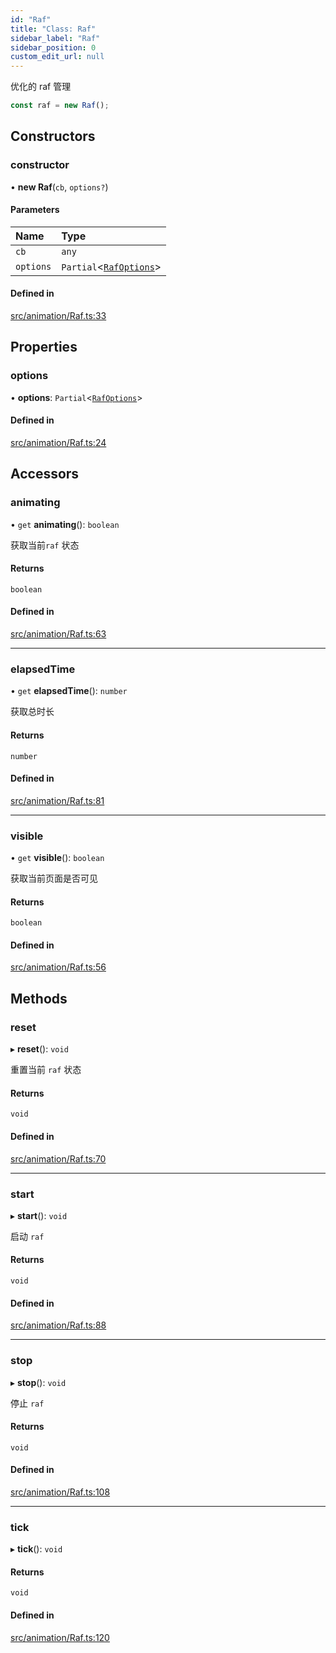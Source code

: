 ```yaml
---
id: "Raf"
title: "Class: Raf"
sidebar_label: "Raf"
sidebar_position: 0
custom_edit_url: null
---
```


优化的 raf 管理
```ts
const raf = new Raf();
```

## Constructors

### constructor

• **new Raf**(`cb`, `options?`)

#### Parameters

| Name | Type |
| :------ | :------ |
| `cb` | `any` |
| `options` | `Partial`<[`RafOptions`](../interfaces/RafOptions.md)\> |

#### Defined in

[src/animation/Raf.ts:33](https://github.com/sakitam-gis/vis-engine/blob/master/src/animation/Raf.ts?at&#x3D;5cce138#line&#x3D;33)

## Properties

### options

• **options**: `Partial`<[`RafOptions`](../interfaces/RafOptions.md)\>

#### Defined in

[src/animation/Raf.ts:24](https://github.com/sakitam-gis/vis-engine/blob/master/src/animation/Raf.ts?at&#x3D;5cce138#line&#x3D;24)

## Accessors

### animating

• `get` **animating**(): `boolean`

获取当前`raf` 状态

#### Returns

`boolean`

#### Defined in

[src/animation/Raf.ts:63](https://github.com/sakitam-gis/vis-engine/blob/master/src/animation/Raf.ts?at&#x3D;5cce138#line&#x3D;63)

___

### elapsedTime

• `get` **elapsedTime**(): `number`

获取总时长

#### Returns

`number`

#### Defined in

[src/animation/Raf.ts:81](https://github.com/sakitam-gis/vis-engine/blob/master/src/animation/Raf.ts?at&#x3D;5cce138#line&#x3D;81)

___

### visible

• `get` **visible**(): `boolean`

获取当前页面是否可见

#### Returns

`boolean`

#### Defined in

[src/animation/Raf.ts:56](https://github.com/sakitam-gis/vis-engine/blob/master/src/animation/Raf.ts?at&#x3D;5cce138#line&#x3D;56)

## Methods

### reset

▸ **reset**(): `void`

重置当前 `raf` 状态

#### Returns

`void`

#### Defined in

[src/animation/Raf.ts:70](https://github.com/sakitam-gis/vis-engine/blob/master/src/animation/Raf.ts?at&#x3D;5cce138#line&#x3D;70)

___

### start

▸ **start**(): `void`

启动 `raf`

#### Returns

`void`

#### Defined in

[src/animation/Raf.ts:88](https://github.com/sakitam-gis/vis-engine/blob/master/src/animation/Raf.ts?at&#x3D;5cce138#line&#x3D;88)

___

### stop

▸ **stop**(): `void`

停止 `raf`

#### Returns

`void`

#### Defined in

[src/animation/Raf.ts:108](https://github.com/sakitam-gis/vis-engine/blob/master/src/animation/Raf.ts?at&#x3D;5cce138#line&#x3D;108)

___

### tick

▸ **tick**(): `void`

#### Returns

`void`

#### Defined in

[src/animation/Raf.ts:120](https://github.com/sakitam-gis/vis-engine/blob/master/src/animation/Raf.ts?at&#x3D;5cce138#line&#x3D;120)
